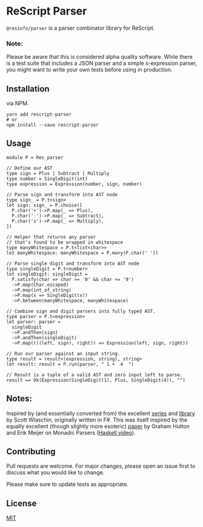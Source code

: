 # ReScript Parser

`@resinfo/parser` is a parser combinator library for ReScript.

### Note:

Please be aware that this is considered alpha quality software. While there is a test suite that includes a JSON parser and a simple s-expression parser, you might want to write your own tests before using in production.

## Installation

via NPM.

```
yarn add rescript-parser
# or
npm install --save rescript-parser
```

## Usage

```rescript
module P = Res_parser

// Define our AST
type sign = Plus | Subtract | Multiply
type number = SingleDigit(int)
type expression = Expression(number, sign, number)

// Parse sign and transform into AST node
type sign_ = P.t<sign>
let sign: sign_ = P.choice([
  P.char('+')->P.map(_ => Plus),
  P.char('-')->P.map(_ => Subtract),
  P.char('x')->P.map(_ => Multiply),
])

// Helper that returns any parser
// that's found to be wrapped in whitespace
type manyWhitespace = P.t<list<char>>
let manyWhitespace: manyWhitespace = P.many(P.char(' '))

// Parse single digit and transform into AST node
type singleDigit = P.t<number>
let singleDigit: singleDigit =
  P.satisfy(char => char >= '0' && char <= '9')
  ->P.map(Char.escaped)
  ->P.map(int_of_string)
  ->P.map(x => SingleDigit(x))
  ->P.between(manyWhitespace, manyWhitespace)

// Combine sign and digit parsers into fully typed AST.
type parser = P.t<expression>
let parser: parser =
  singleDigit
  ->P.andThen(sign)
  ->P.andThen(singleDigit)
  ->P.map((((left, sign), right)) => Expression(left, sign, right))

// Run our parser against an input string.
type result = result<(expression, string), string>
let result: result = P.run(parser, " 1 +  4  ")

// Result is a tuple of a valid AST and zero input left to parse.
result == Ok(Expression(SingleDigit(1), Plus, SingleDigit(4)), "")

```

## Notes:

Inspired by (and essentially converted from) the excellent [series](https://fsharpforfunandprofit.com/parser/) and [library](https://github.com/swlaschin/fsharpforfunandprofit.com_code/blob/master/posts/understanding-parser-combinators/understanding-parser-combinators.fsx) by Scott Wlaschin, originally written in F#. This was itself inspired by the equally excellent (though slightly more esoteric) [paper](https://www.cs.nott.ac.uk/~pszgmh/monparsing.pdf) by Graham Hutton and Erik Meijer on Monadic Parsers ([Haskell video](https://www.youtube.com/watch?v=dDtZLm7HIJs)).

## Contributing

Pull requests are welcome. For major changes, please open an issue first to discuss what you would like to change.

Please make sure to update tests as appropriate.

## License

[MIT](https://choosealicense.com/licenses/mit/)
